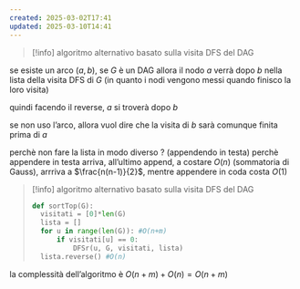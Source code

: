 ```yaml
---
created: 2025-03-02T17:41
updated: 2025-03-10T14:41
---
```

>[!info] algoritmo alternativo basato sulla visita DFS del DAG


se esiste un arco $(a,b)$, se $G$ è un DAG allora il nodo $a$ verrà dopo $b$ nella lista della visita DFS di $G$ (in quanto i nodi vengono messi quando finisco la loro visita)

quindi facendo il reverse, $a$ si troverà dopo $b$

se non uso l’arco, allora vuol dire che la visita di $b$ sarà comunque finita prima di $a$


perchè non fare la lista in modo diverso ? (appendendo in testa) perchè appendere in testa arriva, all’ultimo append, a costare $O(n)$ (sommatoria di Gauss), arrriva a $\frac{n(n-1)}{2}$, mentre appendere in coda costa $O(1)$
>[!info] algoritmo alternativo basato sulla visita DFS del DAG
>```python
>def sortTop(G):
>	visitati = [0]*len(G)
>	lista = []
>	for u in range(len(G)): #O(n+m)
>		if visitati[u] == 0:
>			DFSr(u, G, visitati, lista)
>	lista.reverse() #O(n)
>```
la complessità dell’algoritmo è $O(n+m) + O(n) = O(n+m)$
